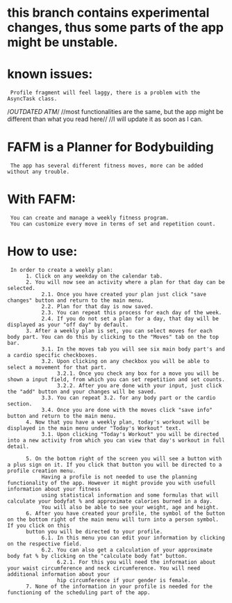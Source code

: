 # this branch contains experimental changes, thus some parts of the app might be unstable.
# known issues:
     Profile fragment will feel laggy, there is a problem with the AsyncTask class.

/*OUTDATED ATM*/
//most functionalities are the same, but the app might be different than what you read here//
//I will update it as soon as I can.

# FAFM is a Planner for Bodybuilding
     The app has several different fitness moves, more can be added without any trouble.
# With FAFM:
     You can create and manage a weekly fitness program.
     You can customize every move in terms of set and repetition count.
     
# How to use:
     In order to create a weekly plan:
          1. Click on any weekday on the calendar tab.
          2. You will now see an activity where a plan for that day can be selected.
               2.1. Once you have created your plan just click "save changes" button and return to the main menu.
               2.2. Plan for that day is now saved.
               2.3. You can repeat this process for each day of the week.
               2.4. If you do not set a plan for a day, that day will be displayed as your "off day" by default.
          3. After a weekly plan is set, you can select moves for each body part. You can do this by clicking to the "Moves" tab on the top bar.
               3.1. In the moves tab you will see six main body part's and a cardio specific checkboxes.
               3.2. Upon clicking on any checkbox you will be able to select a movement for that part.
                    3.2.1. Once you check any box for a move you will be shown a input field, from which you can set repetition and set counts.
                    3.2.2. After you are done with your input, just click the "add" button and your changes will be saved.
               3.3. You can repeat 3.2. for any body part or the cardio section.
               3.4. Once you are done with the moves click "save info" button and return to the main menu.
          4. Now that you have a weekly plan, today's workout will be displayed in the main menu under "Today's Workout" text.
               3.1. Upon clicking "Today's Workout" you will be directed into a new activity from which you can view that day's workout in full detail.
               
          5. On the bottom right of the screen you will see a button with a plus sign on it. If you click that button you will be directed to a profile creation menu.
               Having a profile is not needed to use the planning functionality of the app. However it might provide you with usefull information about your fitness
               using statistical information and some formulas that will calculate your bodyfat % and approximate calories burned in a day.
               You will also be able to see your weight, age and height.
          6. After you have created your profile, the symbol of the button on the bottom right of the main menu will turn into a person symbol. If you click on this
          button you will be directed to your profile.
               6.1. In this menu you can edit your information by clicking on the respective field.
               6.2. You can also get a calculation of your approximate body fat % by clicking on the "calculate body fat" button.
                    6.2.1. For this you will need the information about your waist circumference and neck circumference. You will need additional information about your
                    hip circumference if your gender is female.
          7. None of the information in your profile is needed for the functioning of the scheduling part of the app.
